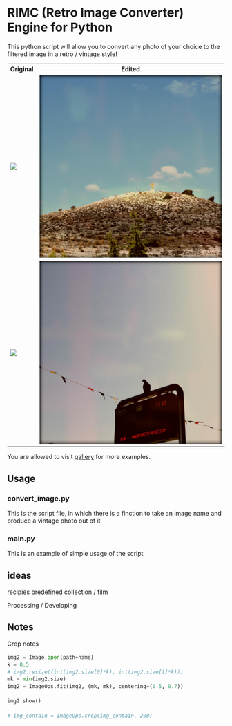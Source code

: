 # RIMC (Retro Image Converter) Engine for Python

This python script will allow you to convert any photo of your choice to the filtered image in a retro / vintage style!

<table>
  <tr>
    <th>Original</th>
    <th>Edited</th>
  </tr>
  <tr>
    <td><img src="gallery/ex1.JPG" width="500"></td>
    <td><img src="gallery/ex1_edit.JPG" width="500"></td>
  </tr>
  <tr>
    <td><img src="gallery/ex2.jpg" width="500"></td>
    <td><img src="gallery/ex2_edit.jpg" width="500"></td>
  </tr>
</table>

You are allowed to visit [gallery](/gallery) for more examples.

## Usage

### convert_image.py

This is the script file, in which there is a finction to take an image name and produce a vintage photo out of it

### main.py

This is an example of simple usage of the script



## ideas


recipies
predefined collection / film


Processing / Developing

## Notes

Crop notes
    
```python
img2 = Image.open(path+name)
k = 0.5
# img2.resize((int(img2.size[0]*k), int(img2.size[1]*k)))
mk = min(img2.size)
img2 = ImageOps.fit(img2, (mk, mk), centering=(0.5, 0.7))

img2.show() 

# img_contain = ImageOps.crop(img_contain, 200)
```
